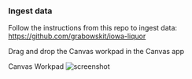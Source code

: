 ### Ingest data

Follow the instructions from this repo to ingest data:
https://github.com/grabowskit/iowa-liquor

Drag and drop the Canvas workpad in the Canvas app

Canvas Workpad
![screenshot](https://github.com/alexfrancoeur/elasticon_tour_2018_alexf/blob/master/images/iowa.png)
